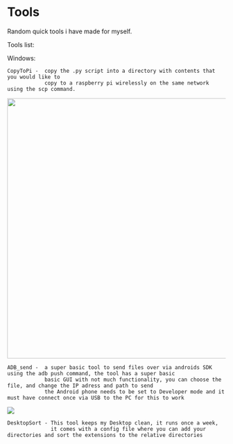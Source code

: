 
# Tools

Random quick tools i have made for myself.

Tools list:

Windows:
                
    CopyToPi -  copy the .py script into a directory with contents that you would like to
                copy to a raspberry pi wirelessly on the same network using the scp command.

<img src="https://user-images.githubusercontent.com/80905013/125839394-5325169b-5a19-4a72-9232-36468d6eb25c.gif" width="600">
                 

    ADB_send -  a super basic tool to send files over via androids SDK using the adb push command, the tool has a super basic
                basic GUI with not much functionality, you can choose the file, and change the IP adress and path to send
                the Android phone needs to be set to Developer mode and it must have connect once via USB to the PC for this to work
                
<img src="https://user-images.githubusercontent.com/80905013/126216314-948ea435-7c53-472a-9fb7-3178709d381c.JPG">


    DesktopSort - This tool keeps my Desktop clean, it runs once a week, 
                  it comes with a config file where you can add your directories and sort the extensions to the relative directories

